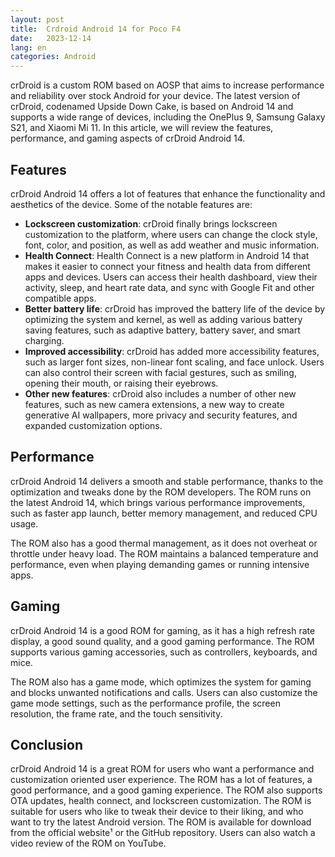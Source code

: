 ```yaml
---
layout: post
title:  Crdroid Android 14 for Poco F4
date:   2023-12-14
lang: en
categories: Android
---
```




crDroid is a custom ROM based on AOSP that aims to increase performance and reliability over stock Android for your device. The latest version of crDroid, codenamed Upside Down Cake, is based on Android 14 and supports a wide range of devices, including the OnePlus 9, Samsung Galaxy S21, and Xiaomi Mi 11. In this article, we will review the features, performance, and gaming aspects of crDroid Android 14.

## Features

crDroid Android 14 offers a lot of features that enhance the functionality and aesthetics of the device. Some of the notable features are:

- **Lockscreen customization**: crDroid finally brings lockscreen customization to the platform, where users can change the clock style, font, color, and position, as well as add weather and music information.
- **Health Connect**: Health Connect is a new platform in Android 14 that makes it easier to connect your fitness and health data from different apps and devices. Users can access their health dashboard, view their activity, sleep, and heart rate data, and sync with Google Fit and other compatible apps.
- **Better battery life**: crDroid has improved the battery life of the device by optimizing the system and kernel, as well as adding various battery saving features, such as adaptive battery, battery saver, and smart charging.
- **Improved accessibility**: crDroid has added more accessibility features, such as larger font sizes, non-linear font scaling, and face unlock. Users can also control their screen with facial gestures, such as smiling, opening their mouth, or raising their eyebrows.
- **Other new features**: crDroid also includes a number of other new features, such as new camera extensions, a new way to create generative AI wallpapers, more privacy and security features, and expanded customization options.

## Performance

crDroid Android 14 delivers a smooth and stable performance, thanks to the optimization and tweaks done by the ROM developers. The ROM runs on the latest Android 14, which brings various performance improvements, such as faster app launch, better memory management, and reduced CPU usage.

The ROM also has a good thermal management, as it does not overheat or throttle under heavy load. The ROM maintains a balanced temperature and performance, even when playing demanding games or running intensive apps.

## Gaming

crDroid Android 14 is a good ROM for gaming, as it has a high refresh rate display, a good sound quality, and a good gaming performance. The ROM supports various gaming accessories, such as controllers, keyboards, and mice.

The ROM also has a game mode, which optimizes the system for gaming and blocks unwanted notifications and calls. Users can also customize the game mode settings, such as the performance profile, the screen resolution, the frame rate, and the touch sensitivity.

## Conclusion

crDroid Android 14 is a great ROM for users who want a performance and customization oriented user experience. The ROM has a lot of features, a good performance, and a good gaming experience. The ROM also supports OTA updates, health connect, and lockscreen customization. The ROM is suitable for users who like to tweak their device to their liking, and who want to try the latest Android version. The ROM is available for download from the official website¹ or the GitHub repository. Users can also watch a video review of the ROM on YouTube.
